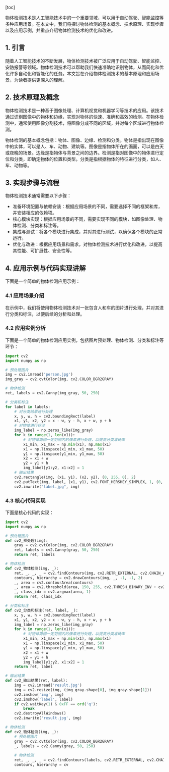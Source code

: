 
[toc]                    
                
                
物体检测技术是人工智能技术中的一个重要领域，可以用于自动驾驶、智能监控等多种应用场景。在本文中，我们将探讨物体检测的基本概念、技术原理、实现步骤以及应用示例，并重点介绍物体检测技术的优化和改进。

## 1. 引言

随着人工智能技术的不断发展，物体检测技术被广泛应用于自动驾驶、智能监控、安防报警等领域。物体检测技术可以帮助我们快速准确地识别物体，从而简化和优化许多自动化和智能化的任务。本文旨在介绍物体检测技术的基本原理和应用场景，为读者提供更深入的理解。

## 2. 技术原理及概念

物体检测技术是一种基于图像处理、计算机视觉和机器学习等技术的应用。该技术通过识别图像中的物体和边缘，实现对物体的快速、准确和高效的检测。在物体检测中，通常使用图像分割技术，将图像分成不同的区域，并对每个区域进行物体检测。

物体检测的基本概念包括：物体、图像、边缘、检测和分类。物体是指出现在图像中的实体，可以是人、车、动物、建筑等。图像是指物体所在的画面，可以是白天或夜晚的场景。边缘是指物体与背景之间的边界。检测是指对图像中的物体进行定位和分类，即确定物体的位置和类型。分类是指根据物体的特征进行分类，如人、车、动物等。

## 3. 实现步骤与流程

物体检测技术通常需要以下步骤：

- 准备环境配置与依赖安装：根据应用场景的不同，需要选择不同的框架和库，并安装相应的依赖项。
- 核心模块实现：根据应用场景的不同，需要实现不同的模块，如图像处理、物体检测、分类和标注等。
- 集成与测试：将各个模块进行集成，并对其进行测试，以确保各个模块的正常运行。
- 优化与改进：根据应用场景和需求，对物体检测技术进行优化和改进，以提高其性能、可扩展性、安全性等。

## 4. 应用示例与代码实现讲解

下面是一个简单的物体检测应用示例：

### 4.1 应用场景介绍

在示例中，我们将使用物体检测技术对一张包含人和车的图片进行处理，并对其进行分类和标注，以便后续的分析和处理。

### 4.2 应用实例分析

下面是一个简单的物体检测应用实例，包括图片预处理、物体检测、分类和标注等环节：

```python
import cv2
import numpy as np

# 预处理图片
img = cv2.imread('person.jpg')
img_gray = cv2.cvtColor(img, cv2.COLOR_BGR2GRAY)

# 物体检测
ret, labels = cv2.Canny(img_gray, 50, 250)

# 分类和标注
for label in labels:
    # 对分类结果进行处理
    x, y, w, h = cv2.boundingRect(label)
    x1, y1, x2, y2 = x - w, y - h, x + w, y + h
    # 对物体进行标注
    img_label = np.zeros_like(img_gray)
    for k in range(1, len(x1)):
        # 对物体周围一定范围内的像素进行处理，以提高分类准确率
        x1_min, x1_max = np.min(x1), np.max(x1)
        x1 = np.linspace(x1_min, x1_max, 50)
        y1 = np.linspace(y1_min, y1_max, 50)
        x2 = x1 + w
        y2 = y1 + h
        img_label[y1:y2, x1:x2] = 1
    # 输出结果
    cv2.rectangle(img, (x1, y1), (x2, y2), (0, 255, 0), 2)
    cv2.putText(img, label, (x1, y1), cv2.FONT_HERSHEY_SIMPLEX, 1, (0, 255, 0), 2)
    cv2.imwrite("label.jpg", img)
```

### 4.3 核心代码实现

下面是核心代码的实现：

```python
import cv2
import numpy as np

# 预处理图片
def cv2_预处理(img):
    gray = cv2.cvtColor(img, cv2.COLOR_BGR2GRAY)
    ret, labels = cv2.Canny(gray, 50, 250)
    return ret, labels

# 物体检测
def cv2_物体检测(img, _):
    ret, _, _, _ = cv2.findContours(img, cv2.RETR_EXTERNAL, cv2.CHAIN_APPROX_SIMPLE)
    contours, hierarchy = cv2.drawContours(img, _, -1, -1, 2)
    _, area = cv2.contourArea(contours)
    _, area = cv2.threshold(area, 150, 255, cv2.THRESH_BINARY_INV + cv2.THRESH_OTSU)[1]
    _, class_idx = cv2.argmax(area, 1)
    return ret, class_idx

# 分类和标注
def cv2_分类和标注(ret, label, _):
    x, y, w, h = cv2.boundingRect(label)
    x1, y1, x2, y2 = x - w, y - h, x + w, y + h
    img_label = np.zeros_like(img_gray)
    for k in range(1, len(x1)):
        # 对物体周围一定范围内的像素进行处理，以提高分类准确率
        x1_min, x1_max = np.min(x1), np.max(x1)
        x1 = np.linspace(x1_min, x1_max, 50)
        y1 = np.linspace(y1_min, y1_max, 50)
        x2 = x1 + w
        y2 = y1 + h
        img_label[y1:y2, x1:x2] = 1
    return ret, label

# 输出结果
def cv2_输出结果(ret, label):
    img = cv2.imread('result.jpg')
    img = cv2.resize(img, (img_gray.shape[0], img_gray.shape[1]))
    cv2.imshow('img', img)
    cv2.imshow('label', label)
    if cv2.waitKey(1) & 0xFF == ord('q'):
        break
    cv2.destroyAllWindows()
    cv2.imwrite('result.jpg', img)

# 物体检测
def cv2_物体检测(img, _):
    # 预处理图片
    gray = cv2.cvtColor(img, cv2.COLOR_BGR2GRAY)
    _, labels = cv2.Canny(gray, 50, 250)
    
    # 物体检测
    ret, _, _, _ = cv2.findContours(labels, cv2.RETR_EXTERNAL, cv2.CHAIN_APPROX_SIMPLE)
    contours, hierarchy = cv

